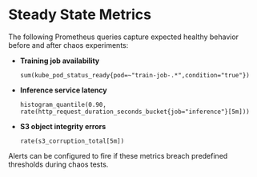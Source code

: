 # Steady State Metrics

The following Prometheus queries capture expected healthy behavior before and after chaos experiments:

- **Training job availability**
  ```
  sum(kube_pod_status_ready{pod=~"train-job-.*",condition="true"})
  ```
- **Inference service latency**
  ```
  histogram_quantile(0.90, rate(http_request_duration_seconds_bucket{job="inference"}[5m]))
  ```
- **S3 object integrity errors**
  ```
  rate(s3_corruption_total[5m])
  ```

Alerts can be configured to fire if these metrics breach predefined thresholds during chaos tests.
